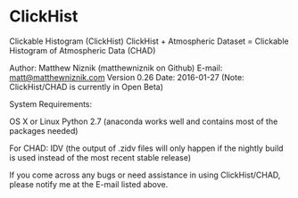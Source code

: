 # ClickHist

Clickable Histogram (ClickHist)
ClickHist + Atmospheric Dataset =
Clickable Histogram of Atmospheric Data (CHAD)

Author: Matthew Niznik (matthewniznik on Github)
E-mail: matt@matthewniznik.com
Version 0.26
Date: 2016-01-27
(Note: ClickHist/CHAD is currently in Open Beta)

System Requirements:

OS X or Linux
Python 2.7 (anaconda works well and contains most of the packages needed)

For CHAD: IDV (the output of .zidv files will only happen if the nightly build is used instead of the most recent stable release)

If you come across any bugs or need assistance in using ClickHist/CHAD, please notify me at the E-mail listed above.
